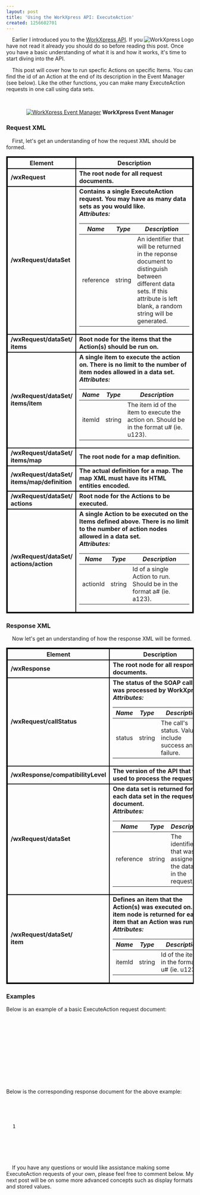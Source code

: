 ```yaml
---
layout: post
title: 'Using the WorkXpress API: ExecuteAction'
created: 1256602701
---
```

<p><a href="http://www.workxpress.com"><img alt="WorkXpress Logo" src="/sites/default/files/blog/workxpress-logo.png" style="float: right;"></a>&nbsp;&nbsp;&nbsp;&nbsp;Earlier I introduced you to the <a href="/blog/2009/08/introducing-workxpress-api">WorkXpress API</a>. If you have not read it already you should do so before reading this post. Once you have a basic understanding of what it is and how it works, it's time to start diving into the API.</p>
<p>&nbsp;&nbsp;&nbsp;&nbsp;This post will cover how to run specfic Actions on specific Items. You can find the id of an Action at the end of its description in the Event Manager (see below). Like the other functions, you can make many ExecuteAction requests in one call using data sets.</p>
<p>&nbsp;</p>
<div style="text-align: center;"><a href="/sites/default/files/blog/wxapi/workxpress_action_id.png" rel="lightbox" title="WorkXpress Event Manager"><img alt="WorkXpress Event Manager" src="/sites/default/files/blog/wxapi/workxpress_action_id.png" title="WorkXpress Event Manager"></a> <strong>WorkXpress Event Manager</strong></div>
<h3>Request XML</h3>
<p>&nbsp;&nbsp;&nbsp;&nbsp;First, let's get an understanding of how the request XML should be formed.</p>
<table colpadding="0" colspan="0" style="border: 2px solid black; border-collapse: collapse;">
	<thead>
		<tr>
			<th style="font-weight: bold; border: 2px solid black; width: 100px;">Element</th>
			<th style="font-weight: bold; border: 2px solid black;">Description</th>
		</tr>
	</thead>
	<tbody>
		<tr>
			<td style="font-weight: bold; border: 2px solid black;">/wxRequest</td>
			<td style="font-weight: bold; border: 2px solid black;">The root node for all request documents.</td>
		</tr>
		<tr>
			<td style="font-weight: bold; border: 2px solid black;">/wxRequest/dataSet</td>
			<td style="font-weight: bold; border: 2px solid black;">Contains a single ExecuteAction request. You may have as many data sets as you would like.<br>
				<em>Attributes:</em>
				<table colpadding="0" colspan="0" style="border: none;">
					<thead>
						<tr>
							<th style="font-weight: bold; font-style: italic;">Name</th>
							<th style="font-weight: bold; font-style: italic;">Type</th>
							<th style="font-weight: bold; font-style: italic;">Description</th>
						</tr>
					</thead>
					<tbody>
						<tr>
							<td>reference</td>
							<td>string</td>
							<td>An identifier that will be returned in the reponse document to distinguish between different data sets. If this attribute is left blank, a random string will be generated.</td>
						</tr>
					</tbody>
				</table>
			</td>
		</tr>
		<tr>
			<td style="font-weight: bold; border: 2px solid black;">/wxRequest/dataSet/<br>
				items</td>
			<td style="font-weight: bold; border: 2px solid black;">Root node for the items that the Action(s) should be run on.</td>
		</tr>
		<tr>
			<td style="font-weight: bold; border: 2px solid black;">/wxRequest/dataSet/<br>
				items/item</td>
			<td style="font-weight: bold; border: 2px solid black;">A single item to execute the action on. There is no limit to the number of item nodes allowed in a data set.<br>
				<em>Attributes:</em>
				<table colpadding="0" colspan="0" style="border: none;">
					<thead>
						<tr>
							<th style="font-weight: bold; font-style: italic;">Name</th>
							<th style="font-weight: bold; font-style: italic;">Type</th>
							<th style="font-weight: bold; font-style: italic;">Description</th>
						</tr>
					</thead>
					<tbody>
						<tr>
							<td>itemId</td>
							<td>string</td>
							<td>The item id of the item to execute the action on. Should be in the format u# (ie. u123).</td>
						</tr>
					</tbody>
				</table>
			</td>
		</tr>
		<tr>
			<td style="font-weight: bold; border: 2px solid black;">/wxRequest/dataSet/<br>
				items/map</td>
			<td style="font-weight: bold; border: 2px solid black;">The root node for a map definition.</td>
		</tr>
		<tr>
			<td style="font-weight: bold; border: 2px solid black;">/wxRequest/dataSet/<br>
				items/map/definition</td>
			<td style="font-weight: bold; border: 2px solid black;">The actual definition for a map. The map XML must have its HTML entities encoded.</td>
		</tr>
		<tr>
			<td style="font-weight: bold; border: 2px solid black;">/wxRequest/dataSet/<br>
				actions</td>
			<td style="font-weight: bold; border: 2px solid black;">Root node for the Actions to be executed.</td>
		</tr>
		<tr>
			<td style="font-weight: bold; border: 2px solid black;">/wxRequest/dataSet/<br>
				actions/action</td>
			<td style="font-weight: bold; border: 2px solid black;">A single Action to be executed on the Items defined above. There is no limit to the number of action nodes allowed in a data set.<br>
				<em>Attributes:</em>
				<table colpadding="0" colspan="0" style="border: none;">
					<thead>
						<tr>
							<th style="font-weight: bold; font-style: italic;">Name</th>
							<th style="font-weight: bold; font-style: italic;">Type</th>
							<th style="font-weight: bold; font-style: italic;">Description</th>
						</tr>
					</thead>
					<tbody>
						<tr>
							<td>actionId</td>
							<td>string</td>
							<td>Id of a single Action to run. Should be in the format a# (ie. a123).</td>
						</tr>
					</tbody>
				</table>
			</td>
		</tr>
	</tbody>
</table>
<h3>Response XML</h3>
<p>&nbsp;&nbsp;&nbsp;&nbsp;Now let's get an understanding of how the response XML will be formed.</p>
<table colpadding="0" colspan="0" style="border: 2px solid black; border-collapse: collapse;">
	<thead>
		<tr>
			<th style="font-weight: bold; border: 2px solid black; width: 100px;">Element</th>
			<th style="font-weight: bold; border: 2px solid black;">Description</th>
		</tr>
	</thead>
	<tbody>
		<tr>
			<td style="font-weight: bold; border: 2px solid black;">/wxResponse</td>
			<td style="font-weight: bold; border: 2px solid black;">The root node for all response documents.</td>
		</tr>
		<tr>
			<td style="font-weight: bold; border: 2px solid black;">/wxRequest/callStatus</td>
			<td style="font-weight: bold; border: 2px solid black;">The status of the SOAP call as it was processed by WorkXpress.<br>
				<em>Attributes:</em>
				<table colpadding="0" colspan="0" style="border: none;">
					<thead>
						<tr>
							<th style="font-weight: bold; font-style: italic;">Name</th>
							<th style="font-weight: bold; font-style: italic;">Type</th>
							<th style="font-weight: bold; font-style: italic;">Description</th>
						</tr>
					</thead>
					<tbody>
						<tr>
							<td>status</td>
							<td>string</td>
							<td>The call's status. Values include success and failure.</td>
						</tr>
					</tbody>
				</table>
			</td>
		</tr>
		<tr>
			<td style="font-weight: bold; border: 2px solid black;">/wxResponse/compatibilityLevel</td>
			<td style="font-weight: bold; border: 2px solid black;">The version of the API that was used to process the request.</td>
		</tr>
		<tr>
			<td style="font-weight: bold; border: 2px solid black;">/wxRequest/dataSet</td>
			<td style="font-weight: bold; border: 2px solid black;">One data set is returned for each data set in the request document.<br>
				<em>Attributes:</em>
				<table colpadding="0" colspan="0" style="border: none;">
					<thead>
						<tr>
							<th style="font-weight: bold; font-style: italic;">Name</th>
							<th style="font-weight: bold; font-style: italic;">Type</th>
							<th style="font-weight: bold; font-style: italic;">Description</th>
						</tr>
					</thead>
					<tbody>
						<tr>
							<td>reference</td>
							<td>string</td>
							<td>The identifier that was assigned to the data set in the request.</td>
						</tr>
					</tbody>
				</table>
			</td>
		</tr>
		<tr>
			<td style="font-weight: bold; border: 2px solid black;">/wxRequest/dataSet/<br>
				item</td>
			<td style="font-weight: bold; border: 2px solid black;">Defines an item that the Action(s) was executed on. One item node is returned for each item that an Action was run on.<br>
				<em>Attributes:</em>
				<table colpadding="0" colspan="0" style="border: none;">
					<thead>
						<tr>
							<th style="font-weight: bold; font-style: italic;">Name</th>
							<th style="font-weight: bold; font-style: italic;">Type</th>
							<th style="font-weight: bold; font-style: italic;">Description</th>
						</tr>
					</thead>
					<tbody>
						<tr>
							<td>itemId</td>
							<td>string</td>
							<td>Id of the item, in the format u# (ie. u123).</td>
						</tr>
					</tbody>
				</table>
			</td>
		</tr>
	</tbody>
</table>
<h3>Examples</h3>
<p>Below is an example of a basic ExecuteAction request document:</p>
<pre class="brush: xml; toolbar: false;"><wxrequest>
  <dataset reference="accounts">
    <items>
      <item itemid="u3541"></item>
      <item itemid="u511"></item>
    </items>
    <actions>
      <action actionid="a314558"></action>
    </actions>
  </dataset>
</wxrequest>
</pre>
<p>Below is the corresponding response document for the above example:</p>
<p>&nbsp;</p>
<pre class="brush: xml; toolbar: false;"><wxresponse>
  <callstatus status="success"></callstatus>
  <compatibilitylevel>1</compatibilitylevel>
  <dataset reference="accounts">
    <item itemid="u3541"></item>
    <item itemid="u511"></item>
  </dataset>
</wxresponse>
</pre>
<p>&nbsp;&nbsp;&nbsp;&nbsp;If you have any questions or would like assistance making some ExecuteAction requests of your own, please feel free to comment below. My next post will be on some more advanced concepts such as display formats and stored values.</p>
